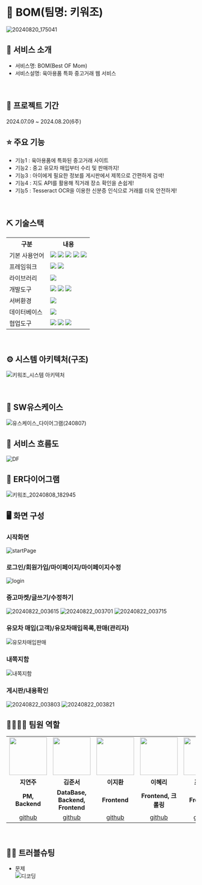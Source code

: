 # 📎 BOM(팀명: 키워조)
![20240820_175041](https://github.com/user-attachments/assets/a49090a3-6476-4ad2-8d73-ec48f5f56165)



## 👀 서비스 소개
* 서비스명:  BOM(Best OF Mom)
* 서비스설명: 육아용품 특화 중고거래 웹 서비스
<br>

## 📅 프로젝트 기간
2024.07.09 ~ 2024.08.20(6주)
<br>

## ⭐ 주요 기능
* 기능1 : 육아용품에 특화된 중고거래 사이트
* 기능2 : 중고 유모차 매입부터 수리 및 판매까지!
* 기능3 : 아이에게 필요한 정보를 게시판에서 제목으로 간편하게 검색!
* 기능4 : 지도 API를 활용해 직거래 장소 확인을 손쉽게!
* 기능5 : Tesseract OCR을 이용한 신분증 인식으로 거래를 더욱 안전하게!
<br>

## ⛏ 기술스택
<table>
    <tr>
        <th>구분</th>
        <th>내용</th>
    </tr>
    <tr>
        <td>기본 사용언어</td>
        <td>
            <img src="https://img.shields.io/badge/Python-3776AB?style=for-the-badge&logo=Python&logoColor=white"/> 
            <img src="https://img.shields.io/badge/Java-007396?style=for-the-badge&logo=java&logoColor=white"/> 
            <img src="https://img.shields.io/badge/HTML5-E34F26?style=for-the-badge&logo=HTML5&logoColor=white"/>
            <img src="https://img.shields.io/badge/CSS3-1572B6?style=for-the-badge&logo=CSS3&logoColor=white"/>
            <img src="https://img.shields.io/badge/javascript-F7DF1E?style=for-the-badge&logo=javascript&logoColor=black">
        </td>
    </tr>    
        <tr>
        <td>프레임워크</td>
        <td>
            <img src="https://img.shields.io/badge/Flask-000000?style=for-the-badge&logo=Flask&logoColor=white"/> 
            <img src="https://img.shields.io/badge/Spring Boot-6DB33F?style=for-the-badge&logo=Spring Boot&logoColor=white"/>
        </td>
    </tr>    
    <tr>
        <td>라이브러리</td>
        <td>
            <img src="https://img.shields.io/badge/KakaoMap-FFCD00?style=for-the-badge&logo=Kakao&logoColor=white"/>
        </td>
    </tr>
    <tr>
        <td>개발도구</td>
        <td>
            <img src="https://img.shields.io/badge/Eclipse-2C2255?style=for-the-badge&logo=Eclipse&logoColor=white"/>
            <img src="https://img.shields.io/badge/VSCode-007ACC?style=for-the-badge&logo=VisualStudioCode&logoColor=white"/>
            <img src="https://img.shields.io/badge/Jupyter-F37626?style=for-the-badge&logo=Jupyter&logoColor=white"/>
        </td>
    </tr>
    <tr>
        <td>서버환경</td>
        <td>
            <img src="https://img.shields.io/badge/Apache Tomcat-D22128?style=for-the-badge&logo=Apache Tomcat&logoColor=white"/> 
        </td>
    </tr>
    <tr>
        <td>데이터베이스</td>
        <td>
            <img src="https://img.shields.io/badge/Oracle-F80000?style=for-the-badge&logo=Oracle&logoColor=white"/>
        </td>
    </tr>
    <tr>
        <td>협업도구</td>
        <td>
            <img src="https://img.shields.io/badge/GitHub-181717?style=for-the-badge&logo=GitHub&logoColor=white"/>
            <img src="https://img.shields.io/badge/Notion-000000?style=for-the-badge&logo=Notion&logoColor=white"/> 
            <img src="https://img.shields.io/badge/Google Drive-4285F4?style=for-the-badge&logo=Google Drive&logoColor=white"/>  
        </td>
    </tr>
</table>


<br>

## ⚙ 시스템 아키텍처(구조)  
![키워조_시스템 아키텍처](https://github.com/user-attachments/assets/bf82fed6-85a1-4047-9b1b-3e5a6a02657e)

<br>

## 📌 SW유스케이스
![유스케이스_다이어그램(240807)](https://github.com/user-attachments/assets/40360af4-5bf4-49c7-8e72-bf42a467e274)
<br>

## 📌 서비스 흐름도
![DF](https://github.com/user-attachments/assets/46aee38f-57d5-455c-a412-76916339d348)
<br>

## 📌 ER다이어그램
![키워조_20240808_182945](https://github.com/user-attachments/assets/bf55b1b0-386c-4c87-9f84-c8f7298748d9)
<br>

## 🖥 화면 구성
### 시작화면
![startPage](https://github.com/user-attachments/assets/805ba576-4477-43bd-92fb-557cb5a25f38)


### 로그인/회원가입/마이페이지/마이페이지수정
![login](https://github.com/user-attachments/assets/02140d83-629c-4329-9950-fb6d18a779bb)


### 중고마켓/글쓰기/수정하기
![20240822_003615](https://github.com/user-attachments/assets/6b5d7bf2-729e-40f9-bd6d-9dd0a0a0c40f)
![20240822_003701](https://github.com/user-attachments/assets/093589e3-5960-4f03-bced-ca1f10900ff0)
![20240822_003715](https://github.com/user-attachments/assets/7ce90792-c652-45ff-8bb3-988d28fcd7bb)

### 유모차 매입(고객)/유모차매입목록,판매(관리자)
![유모차매입판매](https://github.com/user-attachments/assets/e3401d05-f694-40d4-91e9-76ace947c338)

### 내쪽지함
![내쪽지함](https://github.com/user-attachments/assets/16d564ae-efde-4615-8107-1ced191e88b5)



### 게시판/내용확인
![20240822_003803](https://github.com/user-attachments/assets/04eba25b-5956-4968-a1a4-584399aa505d)
![20240822_003821](https://github.com/user-attachments/assets/97931703-7823-4921-bf0f-401d202eddc7)
<br>

## 👨‍👩‍👦‍👦 팀원 역할
<table>
  <tr>
    <td align="center"><img src="https://github.com/user-attachments/assets/51063068-74d2-498d-b8bc-288be379553a" width="100" height="100"/></td>
    <td align="center"><img src="https://github.com/user-attachments/assets/99ea3da6-1df0-4280-bf34-82ba07cf09b1" width="100" height="100"/></td>
    <td align="center"><img src="https://github.com/user-attachments/assets/c4b7b6b5-0207-4692-96f7-17040dd05ab7" width="100" height="100"/></td>
    <td align="center"><img src="https://github.com/user-attachments/assets/b1f131da-0e85-4249-9104-51d2355c6f14" width="100" height="100"/></td>  
    <td align="center"><img src="https://github.com/user-attachments/assets/836062fe-0588-4d4b-ad35-dc137a4cb2eb" width="100" height="100"/></td>  
    <td align="center"><img src="https://github.com/user-attachments/assets/e980f002-1a40-4075-9605-79cecd2d469b" width="100" height="100"/></td>  
  </tr>
  <tr>
    <td align="center"><strong>지연주</strong></td>
    <td align="center"><strong>김준서</strong></td>
    <td align="center"><strong>이지환</strong></td>
    <td align="center"><strong>이혜리</strong></td>
    <td align="center"><strong>조근하</strong></td>
    <td align="center"><strong>한희경</strong></td>
  </tr>
  <tr>
    <td align="center"><b>PM, Backend</b></td>
    <td align="center"><b>DataBase, Backend, Frontend</b></td>
    <td align="center"><b>Frontend</b></td>
    <td align="center"><b>Frontend, 크롤링</b></td>
    <td align="center"><b>Frontend</b></td>
    <td align="center"><b>Backend</b></td>
  </tr>
  <tr>
    <td align="center"><a href="https://github.com/YeonjuJi" target='_blank'>github</a></td>
    <td align="center"><a href="https://github.com/dooooosi" target='_blank'>github</a></td>
    <td align="center"><a href="https://github.com/hotgimozziman" target='_blank'>github</a></td>
    <td align="center"><a href="https://github.com/nakirzero" target='_blank'>github</a></td>
    <td align="center"><a href="https://github.com/ajdajddl2" target='_blank'>github</a></td>
    <td align="center"><a href="https://github.com/HANHEEKYUNG" target='_blank'>github</a></td>
  </tr>
</table>

<br>

## 🤾‍♂️ 트러블슈팅  
* 문제 <br>
 ![디코딩](https://github.com/user-attachments/assets/900b61d8-86ea-4f01-bc1a-4ad910ee6cbf)
